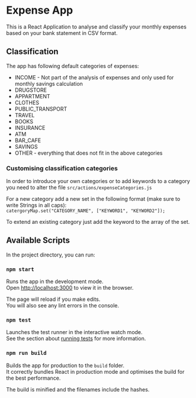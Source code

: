 # Expense App

This is a React Application to analyse and classify your monthly expenses based on your bank statement in CSV format.

## Classification

The app has following default categories of expenses:

- INCOME - Not part of the analysis of expenses and only used for monthly savings calculation
- DRUGSTORE
- APPARTMENT
- CLOTHES
- PUBLIC_TRANSPORT
- TRAVEL
- BOOKS
- INSURANCE
- ATM
- BAR_CAFE
- SAVINGS
- OTHER - everything that does not fit in the above categories

### Customising classification categories

In order to introduce your own categories or to add keywords to a category you need to alter the file `src/actions/expenseCategories.js`

For a new category add a new set in the following format (make sure to write Strings in all caps):<br>
`catergoryMap.set("CATEGORY_NAME", ["KEYWORD1", "KEYWORD2"]);`

To extend an existing category just add the keyword to the array of the set.

## Available Scripts

In the project directory, you can run:

### `npm start`

Runs the app in the development mode.<br>
Open [http://localhost:3000](http://localhost:3000) to view it in the browser.

The page will reload if you make edits.<br>
You will also see any lint errors in the console.

### `npm test`

Launches the test runner in the interactive watch mode.<br>
See the section about [running tests](https://facebook.github.io/create-react-app/docs/running-tests) for more information.

### `npm run build`

Builds the app for production to the `build` folder.<br>
It correctly bundles React in production mode and optimises the build for the best performance.

The build is minified and the filenames include the hashes.
